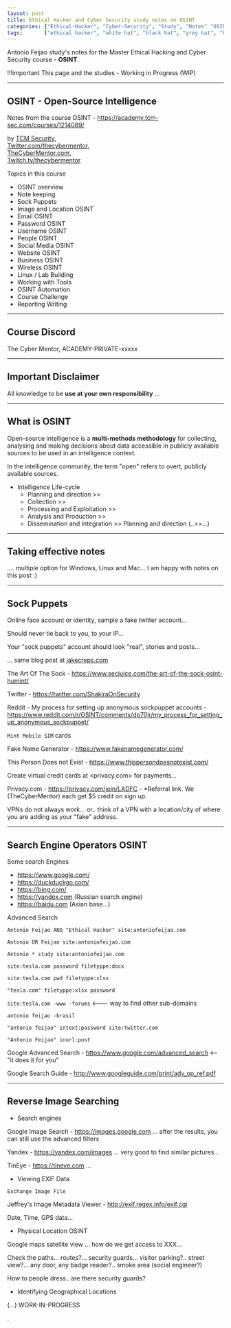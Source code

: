 ```yaml
---
layout: post
title: Ethical Hacker and Cyber Security study notes on OSINT
categories: ["Ethical-Hacker", "Cyber-Security", "Study", "Notes" "OSINT"]
tags:       ["ethical hacker", "white hat", "black hat", "grey hat", "hacker", "education", "study", "linux", "networking", "bash", "python", "javascript"]
---
```


Antonio Feijao study's notes for the Master Ethical Hacking and Cyber Security course - **OSINT**.

!!!important
  This page and the studies - Working in Progress  (WIP)
  
----

## OSINT - Open-Source Intelligence

 Notes from the course OSINT - <https://academy.tcm-sec.com/courses/1214089/>

by
  [TCM Security](https://tcm-sec.com/),  
  [Twitter.com/thecybermentor](https://twitter.com/thecybermentor),  
  [TheCyberMentor.com](https://thecybermentor.com/),  
  [Twitch.tv/thecybermentor](https://twitch.tv/thecybermentor/)

Topics in this course

* OSINT overview
* Note keeping
* Sock Puppets
* Image and Location OSINT
* Email OSINT
* Password OSINT
* Username OSINT
* People OSINT
* Social Media OSINT
* Website OSINT
* Business OSINT
* Wireless OSINT
* Linux / Lab Building
* Working with Tools
* OSINT Automation
* Course Challenge
* Reporting Writing

----

## Course Discord

The Cyber Mentor, ACADEMY-PRIVATE-xxxxx

----

## Important Disclaimer

All knowledge to be **use at your own responsibility** ...

----

## What is OSINT

Open-source intelligence is a **multi-methods methodology** for collecting, analysing and making decisions about data accessible in publicly available sources to be used in an intelligence context.

In the intelligence community, the term "open" refers to overt, publicly available sources.

* Intelligence Life-cycle
  * Planning and direction >>
  * Collection >>
  * Processing and Exploitation >>
  * Analysis and Production >>
  * Dissemination and Integration >> Planning and direction (..>>...)

----

## Taking effective notes

.... multiple option for Windows, Linux and Mac... I am happy with notes on this post :)

----

## Sock Puppets

Online face account or identity, sample a fake twitter account...

Should never tie back to you, to your IP...

Your "sock puppets" account should look "real", stories and posts...

... same blog post at [jakecreps.com](https://jakecreps.com/sock-puppets/)

The Art Of The Sock - <https://www.secjuice.com/the-art-of-the-sock-osint-humint/>

Twitter - <https://twitter.com/ShakiraOnSecurity>

Reddit - My process for setting up anonymous sockpuppet accounts - <https://www.reddit.com/r/OSINT/comments/dp70jr/my_process_for_setting_up_anonymous_sockpuppet/>

  `Mint Mobile SIM` cards

Fake Name Generator - <https://www.fakenamegenerator.com/>

This Person Does not Exist - <https://www.thispersondoesnotexist.com/>

Create virtual credit cards at <privacy.com> for payments...

Privacy.com - <https://privacy.com/join/LADFC> - *Referral link. We (TheCyberMentor) each get $5 credit on sign up.

VPNs do not always work... or.. think of a VPN with a location/city of where you are adding as your "fake" address.

----

## Search Engine Operators OSINT

Some search Engines

* <https://www.google.com/>
* <https://duckduckgo.com/>
* <https://bing.com/>
* <https://yandex.com> (Russian search engine)
* <https://baidu.com> (Asian base...)


Advanced Search

`Antonio Feijao AND "Ethical Hacker" site:antoniofeijao.com`

`Antonio OR Feijao site:antoniofeijao.com`

`Antonio * study site:antoniofeijao.com`

`site:tesla.com password filetyppe:docx`

`site:tesla.com pwd filetyppe:xlsx`

`"tesla.com" filetyppe:xlsx password`

`site:tesla.com -www -forums`   <--- way to find other sub-domains

`antonio feijao -brasil`

`"antonio feijao" intext:password site:twitter.com`

`"Antonio Feijao" inurl:post`

Google Advanced Search - <https://www.google.com/advanced_search>  <-- "it does it for you"

Google Search Guide - <http://www.googleguide.com/print/adv_op_ref.pdf>

----

## Reverse Image Searching

* Search engines

Google Image Search - <https://images.google.com> ... after the results, you can still use the advanced filters

Yandex - <https://yandex.com/images> ... very good to find similar pictures...

TinEye - <https://tineye.com> ... 


* Viewing EXIF Data

`Exchange Image File`

Jeffrey's Image Metadata Viewer - <http://exif.regex.info/exif.cgi>

Date, Time, GPS data...


* Physical Location OSINT

Google maps satellite view ... how do we get access to XXX...

Check the paths... routes?... security guards... visitor parking?.. street view?... any door, any badge reader?.. smoke area (social engineer?)

How to people dress.. are there security guards?


* Identifying Geographical Locations

(...) WORK-IN-PROGRESS




















.
